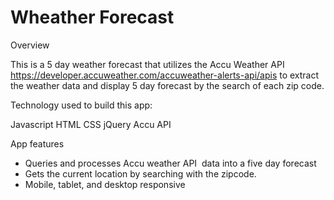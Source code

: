# Wheather Forecast

Overview

This is a 5 day weather forecast that utilizes the Accu Weather API https://developer.accuweather.com/accuweather-alerts-api/apis to extract the weather data and display 5 day forecast by the search of each zip code.

Technology used to build this app: 

Javascript
HTML
CSS
jQuery
Accu API

App features

* Queries and processes Accu weather API  data into a five day forecast
* Gets the current location by searching with the zipcode. 
* Mobile, tablet, and desktop responsive

